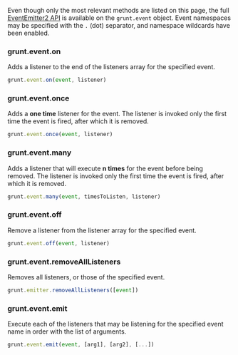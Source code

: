 Even though only the most relevant methods are listed on this page, the full [EventEmitter2 API][ee2] is available on the `grunt.event` object. Event namespaces may be specified with the `.` (dot) separator, and namespace wildcards have been enabled.

[ee2]: https://github.com/hij1nx/EventEmitter2

<a name="grunt-event-on"></a>
### grunt.event.on
Adds a listener to the end of the listeners array for the specified event.

```js
grunt.event.on(event, listener)
```

<a name="grunt-event-once"></a>
### grunt.event.once
Adds a **one time** listener for the event. The listener is invoked only the first time the event is fired, after which it is removed.

```js
grunt.event.once(event, listener)
```

<a name="grunt-event-many"></a>
### grunt.event.many
Adds a listener that will execute **n times** for the event before being removed. The listener is invoked only the first time the event is fired, after which it is removed.

```js
grunt.event.many(event, timesToListen, listener)
```

<a name="grunt-event-off"></a>
### grunt.event.off
Remove a listener from the listener array for the specified event.

```js
grunt.event.off(event, listener)
```

<a name="grunt-event-removeAllListeners"></a>
### grunt.event.removeAllListeners
Removes all listeners, or those of the specified event.

```js
grunt.emitter.removeAllListeners([event])
```

<a name="grunt-event-emit"></a>
### grunt.event.emit
Execute each of the listeners that may be listening for the specified event name in order with the list of arguments.

```js
grunt.event.emit(event, [arg1], [arg2], [...])
```